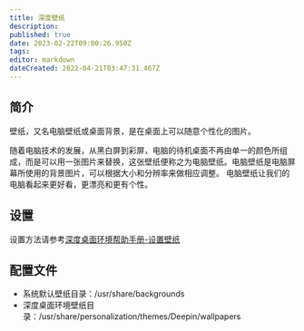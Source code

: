 ```yaml
---
title: 深度壁纸
description: 
published: true
date: 2023-02-22T09:00:26.950Z
tags: 
editor: markdown
dateCreated: 2022-04-21T03:47:31.467Z
---
```


## 简介

壁纸，又名电脑壁纸或桌面背景，是在桌面上可以随意个性化的图片。

随着电脑技术的发展，从黑白屏到彩屏，电脑的待机桌面不再由单一的颜色所组成，而是可以用一张图片来替换，这张壁纸便称之为电脑壁纸。电脑壁纸是电脑屏幕所使用的背景图片，可以根据大小和分辨率来做相应调整。
电脑壁纸让我们的电脑看起来更好看，更漂亮和更有个性。

## 设置

设置方法请参考[深度桌面环境帮助手册-设置壁纸](https://wiki.deepin.org/zh/01_deepin%E9%85%8D%E5%A5%97%E7%94%9F%E6%80%81/01_deepin%E5%85%A5%E9%97%A8/%E6%B7%B1%E5%BA%A6%E6%A1%8C%E9%9D%A2%E7%8E%AF%E5%A2%83)

## 配置文件

- 系统默认壁纸目录：/usr/share/backgrounds
- 深度桌面环境壁纸目录：/usr/share/personalization/themes/Deepin/wallpapers
